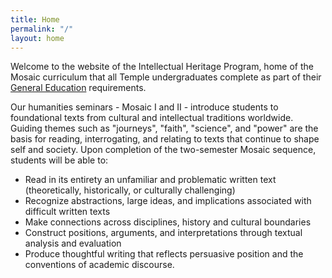 ```yaml
---
title: Home
permalink: "/"
layout: home
---
```


Welcome to the website of the Intellectual Heritage Program, home of the Mosaic curriculum that all Temple undergraduates complete as part of their [General Education](http://www.temple.edu/bulletin/academic_programs/general_education/index.shtm) requirements. 
  
Our humanities seminars - Mosaic I and II - introduce students to foundational texts from cultural and intellectual traditions worldwide. Guiding themes such as "journeys", "faith", "science", and "power" are the basis for reading, interrogating, and relating to texts that continue to shape self and society. Upon completion of the two-semester Mosaic sequence, students will be able to:

- Read in its entirety an unfamiliar and problematic written text (theoretically, historically, or culturally challenging)
- Recognize abstractions, large ideas, and implications associated with difficult written texts
- Make connections across disciplines, history and cultural boundaries
- Construct positions, arguments, and interpretations through textual analysis and evaluation
- Produce thoughtful writing that reflects persuasive position and the conventions of academic discourse.
